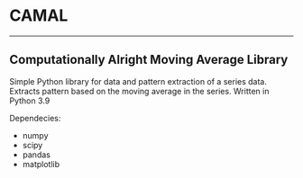 # CAMAL
---
## Computationally Alright Moving Average Library

Simple Python library for data and pattern extraction of a series data. Extracts pattern based on the moving average in the series.
Written in Python 3.9

Dependecies:
- numpy
- scipy
- pandas
- matplotlib
